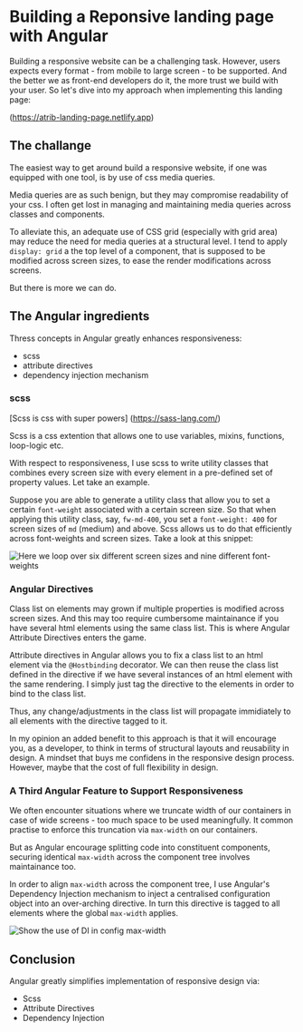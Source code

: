 # Building a Reponsive landing page with Angular

Building a responsive website can be a challenging task. However, users expects every format - from mobile to large screen - to be supported. And the better we as front-end developers do it, the more trust we build with your user. So let's dive into my approach when implementing this landing page:

(https://atrib-landing-page.netlify.app)

## The challange

The easiest way to get around build a responsive website, if one was equipped with one tool, is by use of css media queries.

Media queries are as such benign, but they may compromise readability of your css. I often get lost in managing and maintaining media queries across classes and components.

To alleviate this, an adequate use of CSS grid (especially with grid area) may reduce the need for media queries at a structural level. I tend to apply `display: grid` a the top level of a component, that is supposed to be modified across screen sizes, to ease the render modifications across screens.

But there is more we can do.

## The Angular ingredients

Thress concepts in Angular greatly enhances responsiveness:

- scss
- attribute directives
- dependency injection mechanism

### scss

[Scss is css with super powers] (https://sass-lang.com/)

Scss is a css extention that allows one to use variables, mixins, functions, loop-logic etc.

With respect to responsiveness, I use scss to write utility classes that combines every screen size with every element in a pre-defined set of property values. Let take an example.

Suppose you are able to generate a utility class that allow you to set a certain `font-weight` associated with a certain screen size. So that when applying this utility class, say, `fw-md-400`, you set a `font-weight: 400` for screen sizes of `md` (medium) and above. Scss allows us to do that efficiently across font-weights and screen sizes. Take a look at this snippet:

![Here we loop over six different screen sizes and nine different font-weights](https://atrib-landing-page.netlify.app/assets/readme/scss.png)

### Angular Directives

Class list on elements may grown if multiple properties is modified across screen sizes. And this may too require cumbersome maintainance if you have several html elements using the same class list. This is where Angular Attribute Directives enters the game.

Attribute directives in Angular allows you to fix a class list to an html element via the `@Hostbinding` decorator. We can then reuse the class list defined in the directive if we have several instances of an html element with the same rendering. I simply just tag the directive to the elements in order to bind to the class list.

Thus, any change/adjustments in the class list will propagate immidiately to all elements with the directive tagged to it.

In my opinion an added benefit to this approach is that it will encourage you, as a developer, to think in terms of structural layouts and reusability in design. A mindset that buys me confidens in the responsive design process. However, maybe that the cost of full flexibility in design.

### A Third Angular Feature to Support Responsiveness

We often encounter situations where we truncate width of our containers in case of wide screens - too much space to be used meaningfully. It common practise to enforce this truncation via `max-width` on our containers.

But as Angular encourage splitting code into constituent components, securing identical `max-width` across the component tree involves maintainance too.

In order to align `max-width` across the component tree, I use Angular's Dependency Injection mechanism to inject a centralised configuration object into an over-arching directive. In turn this directive is tagged to all elements where the global `max-width` applies.

![Show the use of DI in config max-width](https://atrib-landing-page.netlify.app/assets/readme/DI.png)

## Conclusion

Angular greatly simplifies implementation of responsive design via:

- Scss
- Attribute Directives
- Dependency Injection
